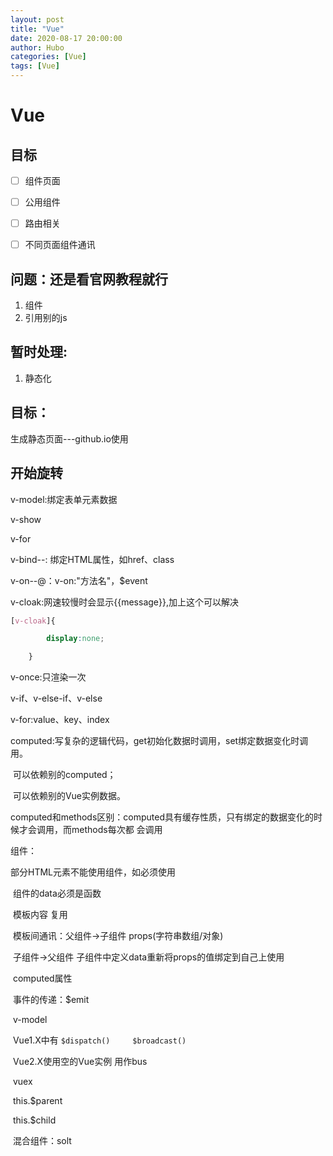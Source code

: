 ```yaml
---
layout: post
title: "Vue" 
date: 2020-08-17 20:00:00
author: Hubo
categories: [Vue]
tags: [Vue]
---
```




# Vue

## 目标

- [ ] 组件页面
- [ ] 公用组件
- [ ] 路由相关
- [ ] 不同页面组件通讯



## 问题：还是看官网教程就行

1. 组件
2. 引用别的js

## 暂时处理:

1. 静态化

## 目标：

生成静态页面---github.io使用



## 开始旋转

v-model:绑定表单元素数据

v-show

v-for

v-bind--: 绑定HTML属性，如href、class

v-on--@：v-on:"方法名"，$event

v-cloak:网速较慢时会显示{{message}},加上这个可以解决

```css
[v-cloak]{

		display:none;

	}

```

v-once:只渲染一次

v-if、v-else-if、v-else

v-for:value、key、index

computed:写复杂的逻辑代码，get初始化数据时调用，set绑定数据变化时调用。

​		    可以依赖别的computed；

​		    可以依赖别的Vue实例数据。

computed和methods区别：computed具有缓存性质，只有绑定的数据变化的时候才会调用，而methods每次都					  会调用





组件：

​	部分HTML元素不能使用组件，如<table>必须使用<tbody is="my_component"></tbody>

​	组件的data必须是函数

​	模板内容 复用

​	模板间通讯：父组件->子组件 props(字符串数组/对象)

​				子组件->父组件 子组件中定义data重新将props的值绑定到自己上使用

​							     computed属性

​				事件的传递：$emit

​							v-model

​				Vue1.X中有   ``$dispatch()     $broadcast()``

​				Vue2.X使用空的Vue实例 用作bus

​				vuex

​				this.$parent  

​				this.$child

​	混合组件：solt